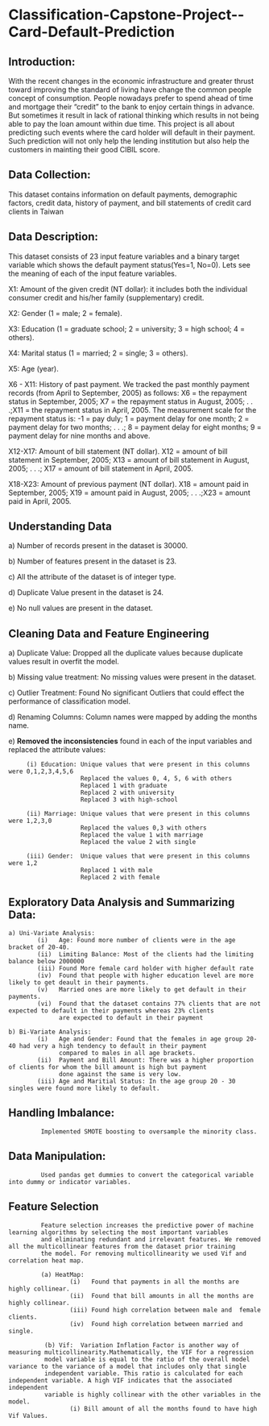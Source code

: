 # Classification-Capstone-Project--Card-Default-Prediction
## Introduction: 
With the recent changes in the economic infrastructure and greater thrust toward improving the standard of living have change the common people concept of consumption. People nowadays prefer to spend ahead of time and mortgage their “credit” to the bank to enjoy certain things in advance. But sometimes it result in lack of rational thinking which results in not being able to pay the loan amount within due time. This project is all about predicting such events where the card holder will default in their payment. Such prediction will not only help the lending institution but also help the customers in mainting their good CIBIL score.
## Data Collection: 
This dataset contains information on default payments, demographic factors, credit data, history of payment, and bill statements of credit card clients in Taiwan
## Data Description:
This dataset consists of 23 input feature variables and a binary target variable which shows the default payment status(Yes=1, No=0). Lets see the meaning of each of the input feature variables.

 X1: Amount of the given credit (NT dollar): it includes both the individual consumer credit and his/her family (supplementary) credit.
 
 X2: Gender (1 = male; 2 = female).
 
 X3: Education (1 = graduate school; 2 = university; 3 = high school; 4 = others).
 
 X4: Marital status (1 = married; 2 = single; 3 = others).
 
 X5: Age (year).
 
 X6 - X11: History of past payment. We tracked the past monthly payment records (from April to September, 2005) as follows: X6 = the repayment status in September, 2005;  X7 = the repayment status in August, 2005; . . .;X11 = the repayment status in April, 2005. The measurement scale for the repayment status is: -1 = pay duly; 1 = payment delay for one month; 2 = payment delay for two months; . . .; 8 = payment delay for eight months; 9 = payment delay for nine months and above.
 
 X12-X17: Amount of bill statement (NT dollar). X12 = amount of bill statement in September, 2005; X13 = amount of bill statement in August, 2005; . . .; X17 = amount of bill statement in April, 2005.
 
 X18-X23: Amount of previous payment (NT dollar). X18 = amount paid in September, 2005; X19 = amount paid in August, 2005; . . .;X23 = amount paid in April, 2005.
 
 ## Understanding Data
 
 a) Number of records present in the dataset is 30000.
 
 b) Number of features present in the dataset is 23.
 
 c) All the attribute of the dataset is of integer type.
 
 d) Duplicate Value present in the dataset is 24.
 
 e) No null values are present in the dataset.
 
 ## Cleaning Data and Feature Engineering
 
 a) Duplicate Value: Dropped all the duplicate values because duplicate values result in overfit the model.
 
 b) Missing value treatment: No missing values were present in the dataset.
 
 c) Outlier Treatment: Found No significant Outliers that could effect the performance of classification model.
 
 d) Renaming Columns: Column names were mapped by adding the months name.
 
 e) **Removed the inconsistencies** found in each of the input variables and replaced the attribute values:
 
 
         (i) Education: Unique values that were present in this columns were 0,1,2,3,4,5,6 
                        Replaced the values 0, 4, 5, 6 with others
                        Replaced 1 with graduate
                        Replaced 2 with university
                        Replaced 3 with high-school
                        
         (ii) Marriage: Unique values that were present in this columns were 1,2,3,0
                        Replaced the values 0,3 with others
                        Replaced the value 1 with marriage
                        Replaced the value 2 with single
                        
         (iii) Gender:  Unique values that were present in this columns were 1,2
                        Replaced 1 with male
                        Replaced 2 with female
                        
  ## Exploratory Data Analysis and Summarizing Data:
    a) Uni-Variate Analysis:
            (i)   Age: Found more number of clients were in the age bracket of 20-40.
            (ii)  Limiting Balance: Most of the clients had the limiting balance below 2000000
            (iii) Found More female card holder with higher default rate
            (iv)  Found that people with higher education level are more likely to get deault in their payments.
            (v)   Married ones are more likely to get default in their payments.
            (vi)  Found that the dataset contains 77% clients that are not expected to default in their payments whereas 23% clients 
                  are expected to default in their payment
            
    b) Bi-Variate Analysis:
            (i)   Age and Gender: Found that the females in age group 20-40 had very a high tendency to default in their payment 
                  compared to males in all age brackets.
            (ii)  Payment and Bill Amount: There was a higher proportion of clients for whom the bill amount is high but payment 
                  done against the same is very low.
            (iii) Age and Maritial Status: In the age group 20 - 30 singles were found more likely to default.
            
  ## Handling Imbalance:
             Implemented SMOTE boosting to oversample the minority class.
             
  ## Data Manipulation:
             Used pandas get dummies to convert the categorical variable into dummy or indicator variables.
             
  ## Feature Selection
             Feature selection increases the predictive power of machine learning algorithms by selecting the most important variables 
             and eliminating redundant and irrelevant features. We removed all the multicollinear features from the dataset prior training 
             the model. For removing multicollinearity we used Vif and correlation heat map.
             
             (a) HeatMap: 
                     (i)   Found that payments in all the months are highly collinear.
                     (ii)  Found that bill amounts in all the months are highly collinear.
                     (iii) Found high correlation between male and  female clients.
                     (iv)  Found high correlation between married and single.
                     
              (b) Vif:  Variation Inflation Factor is another way of measuring multicollinearity.Mathematically, the VIF for a regression
              model variable is equal to the ratio of the overall model variance to the variance of a model that includes only that single 
              independent variable. This ratio is calculated for each independent variable. A high VIF indicates that the associated independent 
              variable is highly collinear with the other variables in the model.
                     (i) Bill amount of all the months found to have high Vif Values.
                     
                     
      
                    
 

